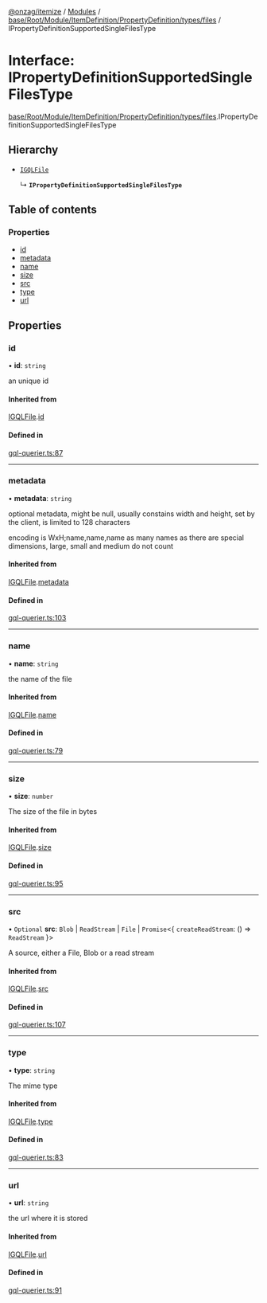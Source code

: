 [@onzag/itemize](../README.md) / [Modules](../modules.md) / [base/Root/Module/ItemDefinition/PropertyDefinition/types/files](../modules/base_Root_Module_ItemDefinition_PropertyDefinition_types_files.md) / IPropertyDefinitionSupportedSingleFilesType

# Interface: IPropertyDefinitionSupportedSingleFilesType

[base/Root/Module/ItemDefinition/PropertyDefinition/types/files](../modules/base_Root_Module_ItemDefinition_PropertyDefinition_types_files.md).IPropertyDefinitionSupportedSingleFilesType

## Hierarchy

- [`IGQLFile`](gql_querier.IGQLFile.md)

  ↳ **`IPropertyDefinitionSupportedSingleFilesType`**

## Table of contents

### Properties

- [id](base_Root_Module_ItemDefinition_PropertyDefinition_types_files.IPropertyDefinitionSupportedSingleFilesType.md#id)
- [metadata](base_Root_Module_ItemDefinition_PropertyDefinition_types_files.IPropertyDefinitionSupportedSingleFilesType.md#metadata)
- [name](base_Root_Module_ItemDefinition_PropertyDefinition_types_files.IPropertyDefinitionSupportedSingleFilesType.md#name)
- [size](base_Root_Module_ItemDefinition_PropertyDefinition_types_files.IPropertyDefinitionSupportedSingleFilesType.md#size)
- [src](base_Root_Module_ItemDefinition_PropertyDefinition_types_files.IPropertyDefinitionSupportedSingleFilesType.md#src)
- [type](base_Root_Module_ItemDefinition_PropertyDefinition_types_files.IPropertyDefinitionSupportedSingleFilesType.md#type)
- [url](base_Root_Module_ItemDefinition_PropertyDefinition_types_files.IPropertyDefinitionSupportedSingleFilesType.md#url)

## Properties

### id

• **id**: `string`

an unique id

#### Inherited from

[IGQLFile](gql_querier.IGQLFile.md).[id](gql_querier.IGQLFile.md#id)

#### Defined in

[gql-querier.ts:87](https://github.com/onzag/itemize/blob/a24376ed/gql-querier.ts#L87)

___

### metadata

• **metadata**: `string`

optional metadata, might be null, usually constains width and
height, set by the client, is limited to 128 characters

encoding is WxH;name,name,name as many names as there are special
dimensions, large, small and medium do not count

#### Inherited from

[IGQLFile](gql_querier.IGQLFile.md).[metadata](gql_querier.IGQLFile.md#metadata)

#### Defined in

[gql-querier.ts:103](https://github.com/onzag/itemize/blob/a24376ed/gql-querier.ts#L103)

___

### name

• **name**: `string`

the name of the file

#### Inherited from

[IGQLFile](gql_querier.IGQLFile.md).[name](gql_querier.IGQLFile.md#name)

#### Defined in

[gql-querier.ts:79](https://github.com/onzag/itemize/blob/a24376ed/gql-querier.ts#L79)

___

### size

• **size**: `number`

The size of the file in bytes

#### Inherited from

[IGQLFile](gql_querier.IGQLFile.md).[size](gql_querier.IGQLFile.md#size)

#### Defined in

[gql-querier.ts:95](https://github.com/onzag/itemize/blob/a24376ed/gql-querier.ts#L95)

___

### src

• `Optional` **src**: `Blob` \| `ReadStream` \| `File` \| `Promise`<{ `createReadStream`: () => `ReadStream`  }\>

A source, either a File, Blob or a read stream

#### Inherited from

[IGQLFile](gql_querier.IGQLFile.md).[src](gql_querier.IGQLFile.md#src)

#### Defined in

[gql-querier.ts:107](https://github.com/onzag/itemize/blob/a24376ed/gql-querier.ts#L107)

___

### type

• **type**: `string`

The mime type

#### Inherited from

[IGQLFile](gql_querier.IGQLFile.md).[type](gql_querier.IGQLFile.md#type)

#### Defined in

[gql-querier.ts:83](https://github.com/onzag/itemize/blob/a24376ed/gql-querier.ts#L83)

___

### url

• **url**: `string`

the url where it is stored

#### Inherited from

[IGQLFile](gql_querier.IGQLFile.md).[url](gql_querier.IGQLFile.md#url)

#### Defined in

[gql-querier.ts:91](https://github.com/onzag/itemize/blob/a24376ed/gql-querier.ts#L91)
